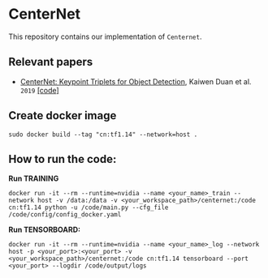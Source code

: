 # CenterNet

This repository contains our implementation of `Centernet`.

## Relevant papers
- [CenterNet: Keypoint Triplets for Object Detection](https://arxiv.org/abs/1904.08189), Kaiwen Duan et al. `2019` [[code]](https://github.com/Duankaiwen/CenterNet)

## Create docker image
```
sudo docker build --tag "cn:tf1.14" --network=host .
```

## How to run the code:


**Run TRAINING**
```
docker run -it --rm --runtime=nvidia --name <your_name>_train --network host -v /data:/data -v <your_workspace_path>/centernet:/code cn:tf1.14 python -u /code/main.py --cfg_file /code/config/config_docker.yaml
```

**Run TENSORBOARD:**
```
docker run -it --rm --runtime=nvidia --name <your_name>_log --network host -p <your_port>:<your_port> -v <your_workspace_path>/centernet:/code cn:tf1.14 tensorboard --port <your_port> --logdir /code/output/logs
```

